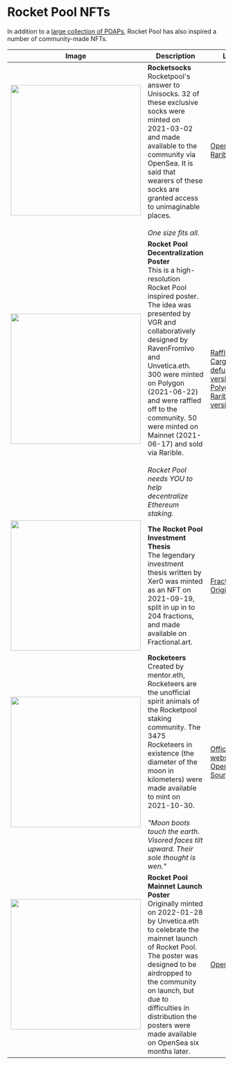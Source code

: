 
# Rocket Pool NFTs

In addition to a [large collection of POAPs](POAP.md), Rocket Pool has also inspired a number of community-made NFTs.

| Image | Description | Links |
| --- | --- | --- |
| <img src="https://ipfs.io/ipfs/QmVxtiWky8CWkxo6kTQZuidt8REx2jbDoLtD9YVrdowdH8/image.png" width="300" /> | **Rocketsocks**<br />Rocketpool's answer to Unisocks. 32 of these exclusive socks were minted on 2021-03-02 and made available to the community via OpenSea. It is said that wearers of these socks are granted access to unimaginable places. <br /><br />*One size fits all.* | [OpenSea](https://opensea.io/assets/ethereum/0xd07dc4262bcdbf85190c01c996b4c06a461d2430/189173)<br />[Rarible](https://rarible.com/token/0xd07dc4262bcdbf85190c01c996b4c06a461d2430:189173)|
| <img src="https://i.seadn.io/gae/ZoQMSDg5Xei3oaTEfg_mJOti29pcjuqnJRbjnEbk5jz6OEDIJY2QYtsjU80b26960Vnjd3ip-U47SW1t8wd6Qa-dnbd_BVk3ozTCr0Q?auto=format&w=300" width="300" /> | **Rocket Pool Decentralization Poster**<br />This is a high-resolution Rocket Pool inspired poster. The idea was presented by VGR and collaboratively designed by RavenFromIvo and Unvetica.eth. 300 were minted on Polygon (2021-06-22) and were raffled off to the community. 50 were minted on Mainnet (2021-06-17) and sold via Rarible. <br /><br />*Rocket Pool needs YOU to help decentralize Ethereum staking.*| [Raffle POAP](https://poap.gallery/event/3145)<br />[Cargo (now defunct) version on PolygonScan](https://polygonscan.com/address/0x4cb3df583853dd166e8b5d6b8ef3283190125e3e)<br />[Rarible version](https://rarible.com/token/0xd07dc4262bcdbf85190c01c996b4c06a461d2430:616546) |
| <img src="https://i.seadn.io/gae/un5IUNVgvBvlzflZuQhd-e7XqxO3xV6nStDue_PuTUBLhnAm0UTuR3L5ymd96UliiJJNJ4xoJ1Rw0Cukkb_dEPbXuwlzxJVMQ1jHHg?auto=format&w=300" width="300" /> | **The Rocket Pool Investment Thesis**<br />The legendary investment thesis written by Xer0 was minted as an NFT on 2021-09-19, split in up in to 204 fractions, and made available on Fractional.art. | [Fractional.art](https://fractional.art/vaults/the-rocket-pool-investment-thesis)<br />[Original post](https://www.reddit.com/r/ethfinance/comments/m3pug8/the_rocket_pool_investment_thesis/) |
| <img src="https://i.seadn.io/gae/KsAt3pNG_NNHwTPU3OeVS175wX0M-4PrrjACMSI6A-dwmejWvMr68_sS7MiNk_aaDDDsKqcZNaUkYVlCYo9iAnlz7IheXXeenDt9Ik4?auto=format&w=300" width="300" /> | **Rocketeers**<br />Created by mentor.eth, Rocketeers are the unofficial spirit animals of the Rocketpool staking community. The 3475 Rocketeers in existence (the diameter of the moon in kilometers) were made available to mint on 2021-10-30.<br /><br />*"Moon boots touch the earth. Visored faces tilt upward. Their sole thought is wen."*  | [Official website](https://rocketeer.fans/)<br />[OpenSea](https://opensea.io/collection/the-rocketeers)<br />[Source code](https://github.com/actuallymentor/rocketeer) |
| <img src="https://i.seadn.io/gae/9cPkOt-seceLid6e6Xkr8umgIuLKBABzzltqQsEqX5hUWHPWg-I3jIvsa_7H-qqREwu0DIJ3u8KhtPphoDPtSf0X-Q4Rt8FUTglk?auto=format&w=300" width="300" /> | **Rocket Pool Mainnet Launch Poster**<br />Originally minted on 2022-01-28 by Unvetica.eth to celebrate the mainnet launch of Rocket Pool. The poster was designed to be airdropped to the community on launch, but due to difficulties in distribution the posters were made available on OpenSea six months later. | [OpenSea](https://opensea.io/assets/matic/0x2953399124f0cbb46d2cbacd8a89cf0599974963/15073284678454994188652158830740966651980114740476346218757150130077022814758) |
